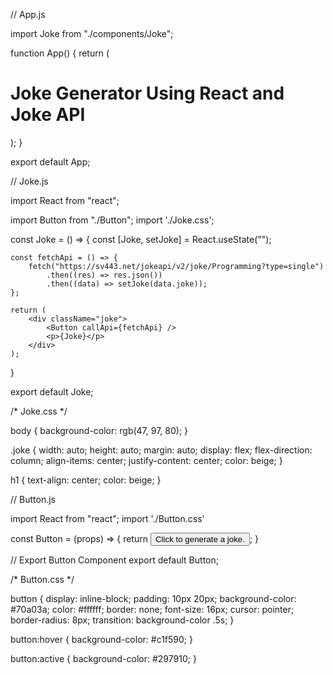 // App.js

import Joke from "./components/Joke";

function App() {
	return (
		<div className="App">
			<h1>Joke Generator Using React and Joke API</h1>
			<Joke/>
		</div>
	);
}

export default App;

// Joke.js

import React from "react";

import Button from "./Button";
import './Joke.css';

const Joke = () => {
	const [Joke, setJoke] = React.useState("");

	const fetchApi = () => {
		fetch("https://sv443.net/jokeapi/v2/joke/Programming?type=single")
			.then((res) => res.json())
			.then((data) => setJoke(data.joke));
	};

	return (
		<div className="joke">
			<Button callApi={fetchApi} /> 
			<p>{Joke}</p> 
		</div>
	);
}

export default Joke;

/* Joke.css */

body {
	background-color: rgb(47, 97, 80);
}

.joke {
	width: auto;
	height: auto;
	margin: auto;
	display: flex;
	flex-direction: column;
	align-items: center;
	justify-content: center;
	color: beige;
}

h1 {
	text-align: center;
	color: beige;
}

// Button.js

import React from "react";
import './Button.css'

const Button = (props) => {
	return <button onClick={props.callApi}>
		Click to generate a joke.
	</button>;
}

// Export Button Component
export default Button;

/* Button.css */

button {
	display: inline-block;
	padding: 10px 20px;
	background-color: #70a03a;
	color: #ffffff;
	border: none;
	font-size: 16px;
	cursor: pointer;
	border-radius: 8px;
	transition: background-color .5s;
}

button:hover {
	background-color: #c1f590;
}

button:active {
	background-color: #297910;
}
